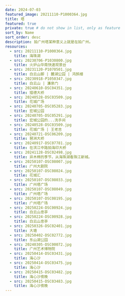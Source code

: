 ```yaml
---
date: 2024-07-03
featured_image: 20211110-P1000364.jpg
title: 塔
featured: true
private: true # do not show in list, only as feature
sort_by: Name
sort_order: desc
description: 拍广州塔某种意义上就是在拍广州。
resources:
  - src: 20211110-P1000364.jpg
    title: 海珠湖
  - src: 20230706-P1030800.jpg
    title: 火炉山华南快速观景台
  - src: 20231120-P1070501.jpg
    title: 白云山脚 | 麓湖公园 | 鸿鹄楼
  - src: 20230918-P1050347.jpg
    title: 白云山 | 濂泉门
  - src: 20240610-DSC04351.jpg
    title: 猎德大桥
  - src: 20240528-DSC03509.jpg
    title: 花城广场
  - src: 20240705-DSC05283.jpg
    title: 宏城公园
  - src: 20240705-DSC05291.jpg
    title: 宏城公园的...洗手间
  - src: 20240528-DSC03509.jpg
    title: 花城广场 | 王老吉
  - src: 20240721-DSC06209.jpg
    title: 琶洲大桥
  - src: 20240917-DSC07781.jpg
    title: 在滨江中路拍海印大桥
  - src: 20241128-DSC02498.jpg
    title: 异木棉的季节，从海珠湖看珠江新城。
  - src: 20250107-DSC08007.jpg
    title: 广州大剧院
  - src: 20250107-DSC08024.jpg
    title: 花城汇
  - src: 20250107-DSC08033.jpg
    title: 广州塔广场
  - src: 20250107-DSC08049.jpg
    title: 广州塔广场
  - src: 20250107-DSC08195.jpg
    title: 广州塔广场
  - src: 20250224-DSC00924.jpg
    title: 白云山息亭
  - src: 20250224-DSC00928.jpg
    title: 白云山息亭
  - src: 20250326-DSC02401.jpg
    title: 大塘
  - src: 20250402-DSC02772.jpg
    title: 东山湖公园
  - src: 20240305-DSC00072.jpg
    title: 广州艺术博物院
  - src: 20250414-DSC03431.jpg
    title: 海心沙
  - src: 20250414-DSC03475.jpg
    title: 海心沙
  - src: 20250415-DSC03482.jpg
    title: 海心沙夜晚
  - src: 20250415-DSC03483.jpg
    title: 海心沙夜晚
---
```

